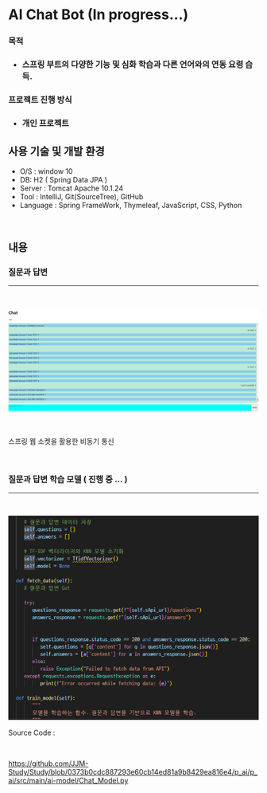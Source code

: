 <h1>AI Chat Bot (In progress...) </h1>

<h3>목적<h3>

 * 스프링 부트의 다양한 기능 및 심화 학습과 다른 언어와의 연동 요령 습득.

<h3>프로젝트 진행 방식<h3>

 * 개인 프로젝트

<h2>사용 기술 및 개발 환경</h2>

 * O/S : window 10
 * DB: H2 ( Spring Data JPA )
 * Server : Tomcat Apache 10.1.24
 * Tool : IntelliJ, Git(SourceTree), GitHub
 * Language : Spring FrameWork, Thymeleaf, JavaScript, CSS, Python

<br>

<h2>내용</h2>

<h3>질문과 답변</h3>
<hr>
<br>

![Image](https://github.com/JJM-Study/jjm/blob/f27b7357fdbb2b448226866a653d5f43a07059ac/Repositoiry%20Resources/ChatBot/CHAT_Q_and_A_1.png)

<br>

스프링 웹 소켓을 활용한 비동기 통신

<br>

<h3>질문과 답변 학습 모델 ( 진행 중 ... )</h3>
<hr>

<br>

![Image](https://github.com/JJM-Study/jjm/blob/f27b7357fdbb2b448226866a653d5f43a07059ac/Repositoiry%20Resources/ChatBot/AI_Model.png)

Source Code :

<br>

https://github.com/JJM-Study/Study/blob/0373b0cdc887293e60cb14ed81a9b8429ea816e4/p_ai/p_ai/src/main/ai-model/Chat_Model.py

<br>
